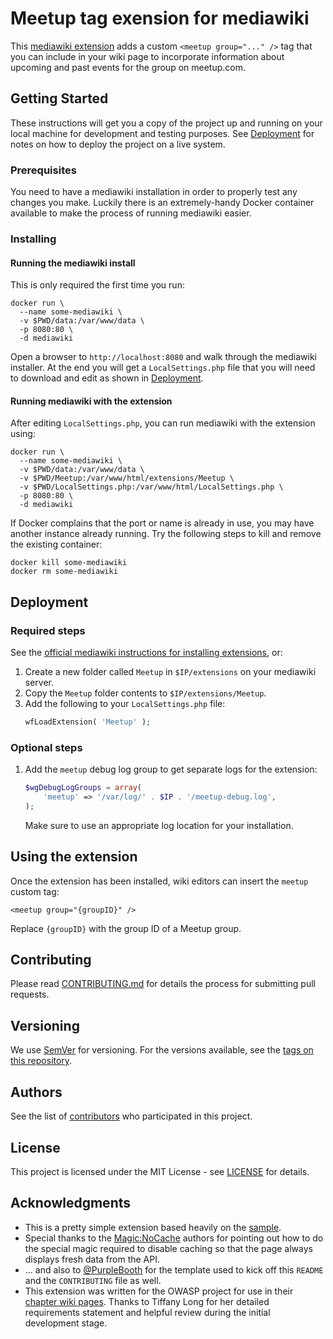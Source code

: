 # Meetup tag exension for mediawiki

This [mediawiki extension](https://www.mediawiki.org/wiki/Manual:Extensions) adds a custom `<meetup group="..." />` tag that you can include in your wiki page to incorporate
information about upcoming and past events for the group on meetup.com.

## Getting Started

These instructions will get you a copy of the project up and running on your local machine for development and testing purposes. See [Deployment](#Deployment) for notes on how to deploy the project on a live system.

### Prerequisites

You need to have a mediawiki installation in order to properly test any changes you make. Luckily
there is an extremely-handy Docker container available to make the process of running mediawiki easier.

### Installing

#### Running the mediawiki install

This is only required the first time you run:

```shell
docker run \
  --name some-mediawiki \
  -v $PWD/data:/var/www/data \
  -p 8080:80 \
  -d mediawiki
```

Open a browser to `http://localhost:8080` and walk through the mediawiki installer. At the end you
will get a `LocalSettings.php` file that you will need to download and edit as shown in [Deployment](#Deployment).

#### Running mediawiki with the extension

After editing `LocalSettings.php`, you can run mediawiki with the extension using:

```shell
docker run \
  --name some-mediawiki \
  -v $PWD/data:/var/www/data \
  -v $PWD/Meetup:/var/www/html/extensions/Meetup \
  -v $PWD/LocalSettings.php:/var/www/html/LocalSettings.php \
  -p 8080:80 \
  -d mediawiki
```

If Docker complains that the port or name is already in use, you may have another instance already running. Try the following steps to kill and remove the existing container:

```shell
docker kill some-mediawiki
docker rm some-mediawiki
```

## Deployment

### Required steps

See the [official mediawiki instructions for installing extensions](https://www.mediawiki.org/wiki/Manual:Extensions#Installing_an_extension), or:

1. Create a new folder called `Meetup` in `$IP/extensions` on your mediawiki server.
1. Copy the `Meetup` folder contents to `$IP/extensions/Meetup`.
1. Add the following to your `LocalSettings.php` file:
   ```php
   wfLoadExtension( 'Meetup' );
   ```

### Optional steps

1. Add the `meetup` debug log group to get separate logs for the extension:
   ```php
   $wgDebugLogGroups = array(
       'meetup' => '/var/log/' . $IP . '/meetup-debug.log',
   );
   ```
   Make sure to use an appropriate log location for your installation.

## Using the extension

Once the extension has been installed, wiki editors can insert the `meetup` custom tag:

```text
<meetup group="{groupID}" />
```

Replace `{groupID}` with the group ID of a Meetup group.

## Contributing

Please read [CONTRIBUTING.md](CONTRIBUTING.md) for details the process for submitting pull requests.

## Versioning

We use [SemVer](http://semver.org/) for versioning. For the versions available, see the [tags on this repository](https://github.com/glb/mediawiki-tag-extension-meetup/tags).

## Authors

See the list of [contributors](https://github.com/your/project/contributors) who participated in this project.

## License

This project is licensed under the MIT License - see [LICENSE](LICENSE) for details.

## Acknowledgments

* This is a pretty simple extension based heavily on the [sample](https://www.mediawiki.org/wiki/Manual:Tag_extensions).
* Special thanks to the [Magic:NoCache](https://phabricator.wikimedia.org/diffusion/EMNC/browse/master/MagicNoCache.hooks.php) authors for pointing out how to do the special magic required to disable caching so that the page always displays fresh data from the API.
* ... and also to [@PurpleBooth](https://www.github.com/PurpleBooth) for the template used to kick off this `README` and the `CONTRIBUTING` file as well.
* This extension was written for the OWASP project for use in their [chapter wiki pages](https://www.owasp.org/index.php/OWASP_Chapter). Thanks to Tiffany Long for her detailed requirements statement and helpful review during the initial development stage.
